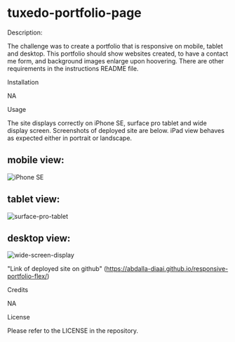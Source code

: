 # tuxedo-portfolio-page

Description:

The challenge was to create a portfolio that is responsive on mobile, tablet and desktop. This portfolio should show websites created, to have a contact me form, and background images enlarge upon hoovering. There are other requirements in the instructions README file. 

Installation

NA

Usage

The site displays correctly on iPhone SE, surface pro tablet and wide display screen. Screenshots of deployed site are below. iPad view behaves as expected either in portrait or landscape.

## mobile view:

![iPhone SE](https://github.com/abdalla-diaai/responsive-portfolio-flex/assets/56742529/dcdc7866-b251-4696-85c7-8b00b6518d53)

## tablet view: 

![surface-pro-tablet](https://github.com/abdalla-diaai/responsive-portfolio-flex/assets/56742529/de5d89f8-ad88-40de-95af-a3fbd3913f0a)

## desktop view: 

![wide-screen-display](https://github.com/abdalla-diaai/responsive-portfolio-flex/assets/56742529/5921a8cd-4c11-4a12-b86f-aea469e60f65)

"Link of deployed site on github" (https://abdalla-diaai.github.io/responsive-portfolio-flex/)

Credits

NA

License

Please refer to the LICENSE in the repository.
